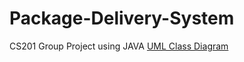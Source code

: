 # Package-Delivery-System
CS201 Group Project using JAVA
[UML Class Diagram](https://cloud.smartdraw.com/share.aspx/?pubDocShare=EA2C18C019CBE89F045BCDB013AB84B5B86)
